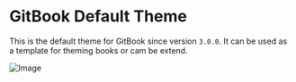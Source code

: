 # GitBook Default Theme

This is the default theme for GitBook since version `3.0.0`. It can be used as a template for theming books or cam be extend.

![Image](https://raw.github.com/GitbookIO/theme-default/master/preview.png)
